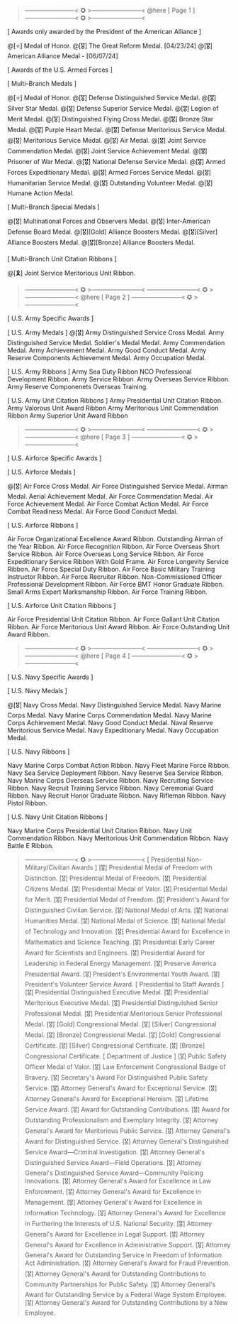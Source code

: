 >————————< ✪ >————————<
@here  [ Page 1 ]
>————————< ✪ >————————<

[ Awards only awarded by the President of the American Alliance ]

@[⭐] Medal of Honor.
@[🎖️] The Great Reform Medal. [04/23/24]
@[🎖️] American Alliance Medal - [06/07/24]

[ Awards of the U.S. Armed Forces ]

[ Multi-Branch Medals ]

@[⭐] Medal of Honor.
@[🎖️] Defense Distinguished Service Medal.
@[🎖️] Silver Star Medal.
@[🎖️] Defense Superior Service Medal.
@[🎖️] Legion of Merit Medal.
@[🎖️] Distinguished Flying Cross Medal.
@[🎖️] Bronze Star Medal.
@[🎖️] Purple Heart Medal.
@[🎖️] Defense Meritorious Service Medal.
@[🎖️] Meritorious Service Medal.
@[🎖️] Air Medal.
@[🎖️] Joint Service Commendation Medal.
@[🎖️] Joint Service Achievement Medal.
@[🎖️] Prisoner of War Medal.
@[🎖️] National Defense Service Medal.
@[🎖️] Armed Forces Expeditionary Medal.
@[🎖️] Armed Forces Service Medal.
@[🎖️] Humanitarian Service Medal.
@[🎖️] Outstanding Volunteer Medal.
@[🎖️] Humane Action Medal.

[ Multi-Branch Special Medals ]

@[🎖️] Multinational Forces and Observers Medal.
@[🎖️] Inter-American Defense Board Medal.
@[🎖️][Gold] Alliance Boosters Medal. 
@[🎖️][Silver] Alliance Boosters Medal. 
@[🎖️][Bronze] Alliance Boosters Medal.

[ Multi-Branch Unit Citation Ribbons ]

@[🎗️] Joint Service Meritorious Unit Ribbon.

>————————< ✪ >————————<
>————————< ✪ >————————<
@here [ Page 2 ]
>————————< ✪ >————————<

[ U.S. Army Specific Awards ]

[ U.S. Army Medals ]
@[🎖️] Army Distinguished Service Cross Medal.
Army Distinguished Service Medal.
Soldier's Medal Medal.
Army Commendation Medal.
Army Achievement Medal.
Army Good Conduct Medal.
Army Reserve Components Achievement Medal.
Army Occupation Medal.

[ U.S. Army Ribbons ]
Army Sea Duty Ribbon
NCO Professional Development Ribbon.
Army Service Ribbon.
Army Overseas Service Ribbon.
Army Reserve Componenets Overseas Training.

[ U.S. Army Unit Citation Ribbons ]
Army Presidential Unit Citation Ribbon.
Army Valorous Unit Award Ribbon
Army Meritorious Unit Commendation Ribbon
Army Superior Unit Award Ribbon

>————————< ✪ >————————<
>————————< ✪ >————————<
@here [ Page 3 ]
>————————< ✪ >————————<

[ U.S. Airforce Specific Awards ]

[ U.S. Airforce Medals ]

@[🎖️] Air Force Cross Medal.
Air Force Distinguished Service Medal.
Airman Medal.
Aerial Achievement Medal.
Air Force Commendation Medal.
Air Force Achievement Medal.
Air Force Combat Action Medal.
Air Force Combat Readiness Medal.
Air Force Good Conduct Medal.

[ U.S. Airforce Ribbons ]

Air Force Organizational Excellence Award Ribbon.
Outstanding Airman of the Year Ribbon.
Air Force Recognition Ribbon.
Air Force Overseas Short Service Ribbon.
Air Force Overseas Long Service Ribbon.
Air Force Expeditionary Service Ribbon With Gold Frame.
Air Force Longevity Service Ribbon.
Air Force Special Duty Ribbon.
Air Force Basic Military Training Instructor Ribbon.
Air Force Recruiter Ribbon.
Non-Commissioned Officer Professional Development Ribbon.
Air Force BMT Honor Graduate Ribbon.
Small Arms Expert Marksmanship Ribbon.
Air Force Training Ribbon.

[ U.S. Airforce Unit Citation Ribbons ]

Air Force Presidential Unit Citation Ribbon.
Air Force Gallant Unit Citation Ribbon.
Air Force Meritorious Unit Award Ribbon.
Air Force Outstanding Unit Award Ribbon.

>————————< ✪ >————————<
>————————< ✪ >————————<
@here [ Page 4 ]
>————————< ✪ >————————<

[ U.S. Navy Specific Awards ]

[ U.S. Navy Medals ]

@[🎖️] Navy Cross Medal.
Navy Distinguished Service Medal.
Navy Marine Corps Medal.
Navy Marine Corps Commendation Medal.
Navy Marine Corps Achievement Medal.
Navy Good Conduct Medal.
Naval Reserve Meritorious Service Medal.
Navy Expeditionary Medal.
Navy Occupation Medal.

[ U.S. Navy Ribbons ]

Navy Marine Corps Combat Action Ribbon.
Navy Fleet Marine Force Ribbon.
Navy Sea Service Deployment Ribbon.
Navy Reserve Sea Service Ribbon.
Navy Marine Corps Overseas Service Ribbon.
Navy Recruiting Service Ribbon.
Navy Recruit Training Service Ribbon.
Navy Ceremonial Guard Ribbon.
Navy Recruit Honor Graduate Ribbon.
Navy Rifleman Ribbon.
Navy Pistol Ribbon.


[ U.S. Navy Unit Citation Ribbons ]

Navy Marine Corps Presidential Unit Citation Ribbon.
Navy Unit Commendation Ribbon.
Navy Meritorious Unit Commendation Ribbon.
Navy Battle E Ribbon.

>————————< ✪ >————————<
[ Presidential Non-Military/Civilian Awards ]
[🎖️] Presidential Medal of Freedom with Distinction.
[🎖️] Presidential Medal of Freedom.
[🎖️] Presidential Citizens Medal.
[🎖️] Presidential Medal of Valor.
[🎖️] Presidential Medal for Merit.
[🎖️] Presidential Medal of Freedom.
[🎖️] President's Award for Distinguished Civilian Service.
[🎖️] National Medal of Arts.
[🎖️] National Humanities Medal.
[🎖️] National Medal of Science.
[🎖️] National Medal of Technology and Innovation.
[🎖️] Presidential Award for Excellence in Mathematics and Science Teaching.
[🎖️] Presidential Early Career Award for Scientists and Engineers.
[🎖️] Presidential Award for Leadership in Federal Energy Management.
[🎖️] Preserve America Presidential Award.
[🎖️] President's Environmental Youth Award.
[🎖️] President's Volunteer Service Award.
[ Presidential to Staff Awards ]
[🎖️] Presidential Distinguished Executive Medal.
[🎖️] Presidential Meritorious Executive Medal.
[🎖️] Presidential Distinguished Senior Professional Medal.
[🎖️] Presidential Meritorious Senior Professional Medal.
[🎖️] [Gold] Congressional Medal.
[🎖️] [Silver] Congressional Medal.
[🎖️] [Bronze] Congressional Medal.
[🎖️] [Gold] Congressional Certificate.
[🎖️] [Silver] Congressional Certificate.
[🎖️] [Bronze] Congressional Certificate.
[ Department of Justice ]
[🎖️] Public Safety Officer Medal of Valor.
[🎖️] Law Enforcement Congressional Badge of Bravery.
[🎖️] Secretary's Award For Distinguished Public Safety Service.
[🎖️] Attorney General's Award for Exceptional Service.
[🎖️] Attorney General's Award for Exceptional Heroism.
[🎖️] Lifetime Service Award.
[🎖️] Award for Outstanding Contributions.
[🎖️] Award for Outstanding Professionalism and Exemplary Integrity.
[🎖️] Attorney General's Award for Meritorious Public Service.
[🎖️] Attorney General's Award for Distinguished Service.
[🎖️] Attorney General's Distinguished Service Award—Criminal Investigation.
[🎖️] Attorney General's Distinguished Service Award—Field Operations.
[🎖️] Attorney General's Distinguished Service Award—Community Policing Innovations.
[🎖️] Attorney General's Award for Excellence in Law Enforcement.
[🎖️] Attorney General's Award for Excellence in Management.
[🎖️] Attorney General's Award for Excellence in Information Technology.
[🎖️] Attorney General's Award for Excellence in Furthering the Interests of U.S. National Security.
[🎖️] Attorney General's Award for Excellence in Legal Support.
[🎖️] Attorney General's Award for Excellence in Administrative Support.
[🎖️] Attorney General's Award for Outstanding Service in Freedom of Information Act Administration.
[🎖️] Attorney General's Award for Fraud Prevention.
[🎖️] Attorney General's Award for Outstanding Contributions to Community Partnerships for Public Safety.
[🎖️] Attorney General's Award for Outstanding Service by a Federal Wage System Employee.
[🎖️] Attorney General's Award for Outstanding Contributions by a New Employee.
